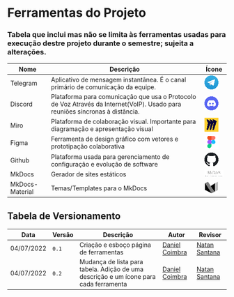 <h1>Ferramentas do Projeto</h1>

<h3>Tabela que inclui mas não se limita às ferramentas usadas para execução destre projeto durante o semestre; sujeita a alterações.</h3>

| Nome | Descrição | Ícone |
| ---- | --------- | ----- |
| Telegram | Aplicativo de mensagem instantânea. É o canal primário de comunicação da equipe. | ![Telegram](assets/tool_logos/telegram_logo.png)|
| Discord | Plataforma para comunicação que usa o Protocolo de Voz Através da Internet(VoIP). Usado para reuniões síncronas à distância. | ![Discord](assets/tool_logos/discord_logo.png)|
| Miro | Plataforma de colaboração visual. Importante para diagramação e apresentação visual | ![Miro](assets/tool_logos/miro_logo.png)|
| Figma | Ferramenta de design gráfico com vetores e prototipação colaborativa | ![Figma](assets/tool_logos/figma_logo.png)|
| Github | Plataforma usada para gerenciamento de configuração e evolução de software | ![Github](assets/tool_logos/github_logo.png)|
| MkDocs | Gerador de sites estáticos | ![MkDocs](assets/tool_logos/mkdocs_logo.png)|
| MkDocs-Material | Temas/Templates para o MkDocs | ![MkDocs-Material](assets/tool_logos/mkdocs-material_logo.png)|


## Tabela de Versionamento

| Data | Versão | Descrição | Autor | Revisor |
| ---- | ------ | --------- | ----- | ------- |
| 04/07/2022 | `0.1`  | Criação e esboço página de ferramentas | [Daniel Coimbra](https://github.com/DanielCoimbra) | [Natan Santana](https://github.com/Neitan2001)
| 04/07/2022 | `0.2`  | Mudança de lista para tabela. Adição de uma descrição e um ícone para cada ferramenta | [Daniel Coimbra](https://github.com/DanielCoimbra) | [Natan Santana](https://github.com/Neitan2001)
